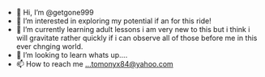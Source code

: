 - 👋 Hi, I’m @getgone999
- 👀 I’m interested in exploring my potential if an for this ride!
- 🌱 I’m currently learning adult lessons i am very new to this but i think i will gravitate rather quickly if i can observe all of those before me in this ever chnging world.
- 💞️ I’m looking to learn whats up....
- 📫 How to reach me ...tomonyx84@yahoo.com

<!---
getgone999/getgone999 is a ✨ special ✨ repository because its `README.md` (this file) appears on your GitHub profile.
You can click the Preview link to take a look at your changes.
--->
